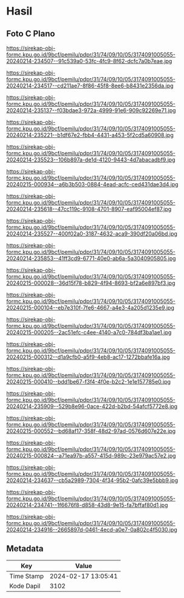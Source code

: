 # Hasil

## Foto C Plano

https://sirekap-obj-formc.kpu.go.id/9bcf/pemilu/pdpr/31/74/09/10/05/3174091005055-20240214-234507--91c539a0-53fc-4fc9-8f62-dcfc7a0b7eae.jpg

https://sirekap-obj-formc.kpu.go.id/9bcf/pemilu/pdpr/31/74/09/10/05/3174091005055-20240214-234517--cd211ae7-8f86-45f8-8ee6-b8431e2356da.jpg

https://sirekap-obj-formc.kpu.go.id/9bcf/pemilu/pdpr/31/74/09/10/05/3174091005055-20240214-235137--f03bdae3-972a-4999-91e6-909c92269e71.jpg

https://sirekap-obj-formc.kpu.go.id/9bcf/pemilu/pdpr/31/74/09/10/05/3174091005055-20240214-235221--b1df67e2-fbb4-4431-a453-5f2cd5a60908.jpg

https://sirekap-obj-formc.kpu.go.id/9bcf/pemilu/pdpr/31/74/09/10/05/3174091005055-20240214-235523--106b897a-de1d-4120-9443-4d7abacadbf9.jpg

https://sirekap-obj-formc.kpu.go.id/9bcf/pemilu/pdpr/31/74/09/10/05/3174091005055-20240215-000934--a6b3b503-0884-4ead-acfc-ced431dae3d4.jpg

https://sirekap-obj-formc.kpu.go.id/9bcf/pemilu/pdpr/31/74/09/10/05/3174091005055-20240214-235618--47cc119c-9108-4701-8907-eaf95004ef87.jpg

https://sirekap-obj-formc.kpu.go.id/9bcf/pemilu/pdpr/31/74/09/10/05/3174091005055-20240214-235527--400f02a0-3187-4632-aca9-390df20a06bd.jpg

https://sirekap-obj-formc.kpu.go.id/9bcf/pemilu/pdpr/31/74/09/10/05/3174091005055-20240214-235853--41ff3cd9-6771-40e0-ab6a-5a3040905805.jpg

https://sirekap-obj-formc.kpu.go.id/9bcf/pemilu/pdpr/31/74/09/10/05/3174091005055-20240215-000028--36d15f78-b829-4f94-8693-bf2a6e897bf3.jpg

https://sirekap-obj-formc.kpu.go.id/9bcf/pemilu/pdpr/31/74/09/10/05/3174091005055-20240215-000104--eb7e310f-7fe6-4667-a4e3-4a205d1235e9.jpg

https://sirekap-obj-formc.kpu.go.id/9bcf/pemilu/pdpr/31/74/09/10/05/3174091005055-20240215-000205--2ac51efc-c4ee-4140-a7c0-784df3ba1ae1.jpg

https://sirekap-obj-formc.kpu.go.id/9bcf/pemilu/pdpr/31/74/09/10/05/3174091005055-20240215-000312--d1a9cfb0-a5f9-4eb8-ac17-1272bbafe16a.jpg

https://sirekap-obj-formc.kpu.go.id/9bcf/pemilu/pdpr/31/74/09/10/05/3174091005055-20240215-000410--bdd1be67-f3f4-4f0e-b2c2-1e1e157785e0.jpg

https://sirekap-obj-formc.kpu.go.id/9bcf/pemilu/pdpr/31/74/09/10/05/3174091005055-20240214-235909--529b8e96-0ace-422d-b2bd-54afcf5772e8.jpg

https://sirekap-obj-formc.kpu.go.id/9bcf/pemilu/pdpr/31/74/09/10/05/3174091005055-20240215-000552--bd68af17-358f-48d2-97ad-0576d607e22e.jpg

https://sirekap-obj-formc.kpu.go.id/9bcf/pemilu/pdpr/31/74/09/10/05/3174091005055-20240215-000824--a71ea97b-a557-415d-989c-23e979ac57e2.jpg

https://sirekap-obj-formc.kpu.go.id/9bcf/pemilu/pdpr/31/74/09/10/05/3174091005055-20240214-234637--cb5a2989-7304-4f34-95b2-0afc39e5bbb9.jpg

https://sirekap-obj-formc.kpu.go.id/9bcf/pemilu/pdpr/31/74/09/10/05/3174091005055-20240214-234741--1f6676f8-d858-43d8-9e15-fa7bffaf80d1.jpg

https://sirekap-obj-formc.kpu.go.id/9bcf/pemilu/pdpr/31/74/09/10/05/3174091005055-20240214-234916--2665897d-0461-4ecd-a0e7-0a802c4f5030.jpg


## Metadata

| Key        | Value               |
| ---------- | ------------------- |
| Time Stamp | 2024-02-17 13:05:41 |
| Kode Dapil | 3102                |



